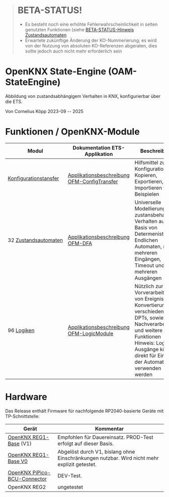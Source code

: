 > # BETA-STATUS!
>
> * Es besteht noch eine erhöhte Fehlerwahrscheinlichkeit in selten genutzten Funktionen (siehe [BETA-STATUS-Hinweis Zustandsautomaten](https://github.com/OpenKNX/OFM-DFA#beta-status)
> * Erwartete zukünftige Änderung der KO-Nummerierung; es wird von der Nutzung von absoluten KO-Referenzen abgeraten, dies sollte jedoch auch nicht mehr erforderlich sein


# OpenKNX State-Engine (OAM-StateEngine)

Abbildung von zustandsabhängigem Verhalten in KNX, konfigurierbar über die ETS.

Von Cornelius Köpp 2023-09 -- 2025

# Funktionen / OpenKNX-Module 

| Modul                                                                  | Dokumentation ETS-Applikation                                                                                                                       | Beschreibung                                                                                                                                                                                                                    |
|------------------------------------------------------------------------|-----------------------------------------------------------------------------------------------------------------------------------------------------|---------------------------------------------------------------------------------------------------------------------------------------------------------------------------------------------------------------------------------|
| [Konfigurationstansfer](https://github.com/OpenKNX/OFM-ConfigTransfer) | [Applikationsbeschreibung OFM-ConfigTransfer](https://github.com/OpenKNX/OFM-ConfigTransfer/blob/v1/doc/Applikationsbeschreibung-ConfigTransfer.md) | Hilfsmittel zur Konfiguration: Kopieren, Exportieren, Importieren von Beispielen                                                                                                                                                |
| 32&nbsp;[Zustandsautomaten](https://github.com/OpenKNX/OFM-DFA)        | [Applikationsbeschreibung OFM-DFA](https://github.com/OpenKNX/OFM-DFA/blob/v1/doc/DFA_Applikationsbeschreibung.md)                                  | Universelle Modellierung von zustansbehaftetem Verhalten auf Basis von Determenistischen Endlichen Automaten, mit mehreren Eingängen, Timeout und mehreren Ausgängen                                                            |
| 96&nbsp;[Logiken](https://github.com/OpenKNX/OFM-LogicModule)          | [Applikationsbeschreibung OFM-LogicModule](https://github.com/OpenKNX/OFM-LogicModule/blob/v1/doc/Applikationsbeschreibung-Logik.md)                | Nützlich zur Vorverarbeitung von Ereignissen, Konvertierung aus verschiedenste DPTs, sowie Nachverarbeitung und weitere Funktionen<br>Hinweis: Logik-Ausgänge können direkt für Eingänge der Automaten verwenden werden |



# Hardware

Das Release enthält Firmware für nachfolgende RP2040-basierte Geräte mit TP-Schnittstelle:

| Gerät                                                                                        | Kommentar                                                                                   |
|----------------------------------------------------------------------------------------------|---------------------------------------------------------------------------------------------|
| [OpenKNX REG1-Base](https://github.com/OpenKNX/OpenKNX/wiki/REG1-Base) (V1)                  | Empfohlen für Dauereinsatz. PROD-Test erfolgt auf dieser Basis.                             |
| [OpenKNX REG1-Base V0](https://github.com/OpenKNX/OpenKNX/wiki/REG1-Base-V0)                 | Abgelöst durch V1, bislang ohne Einschränkungen nutzbar. Wird nicht mehr explizit getestet. |
| [OpenKNX PiPico-BCU-Connector](https://github.com/OpenKNX/OpenKNX/wiki/PiPico-BCU-Connector) | DEV-Test.                                                                                   |
| OpenKNX REG2                                                                                 | ungetestet                                                                                  |
